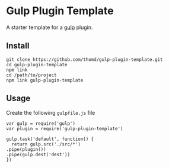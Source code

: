 # Gulp Plugin Template

A starter template for a [gulp](http://gulpjs.com/) plugin.

## Install

    git clone https://github.com/thomd/gulp-plugin-template.git
    cd gulp-plugin-template
    npm link
    cd /path/to/project
    npm link gulp-plugin-template

## Usage

Create the following `gulpfile.js` file

    var gulp = require('gulp')
    var plugin = require('gulp-plugin-template')

    gulp.task('default', function() {
      return gulp.src('./src/*')
	.pipe(plugin())
	.pipe(gulp.dest('dest'))
    })
